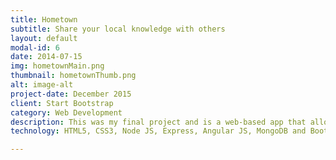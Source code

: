 ```yaml
---
title: Hometown
subtitle: Share your local knowledge with others
layout: default
modal-id: 6
date: 2014-07-15
img: hometownMain.png
thumbnail: hometownThumb.png
alt: image-alt
project-date: December 2015
client: Start Bootstrap
category: Web Development
description: This was my final project and is a web-based app that allows users to share their local knowledge about their hometown. Initially I created the back-end API and ran tests in the mongo database and Insomnia. I then focused on the front-end, implementing the Google APIs and creating the partial view pages. After this I concentrated on the styling, using Bootstrap as the front-end CSS framework as well as custom CSS.
technology: HTML5, CSS3, Node JS, Express, Angular JS, MongoDB and Bootstrap.

---
```

